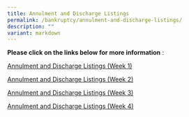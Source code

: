 ```yaml
---
title: Annulment and Discharge Listings
permalink: /bankruptcy/annulment-and-discharge-listings/
description: ""
variant: markdown
---
```

**Please click on the links below for more information**&nbsp;:<br>

[Annulment and Discharge Listings (Week 1)](/files/040124AnnulmentandDischargeListingsWeek1.pdf)

[Annulment and Discharge Listings (Week 2)](/files/AnnulmentandDischargeListingsWeek2.pdf)

[Annulment and Discharge Listings (Week 3)](/files/180124AnnulmentandDischargeListingsWeek3.pdf)

[Annulment and Discharge Listings (Week 4)](/files/260124AnnulmentandDischargeListings_Week4_.pdf)